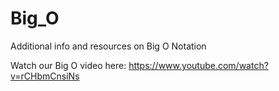 # Big_O
Additional info and resources on Big O Notation

Watch our Big O video here: https://www.youtube.com/watch?v=rCHbmCnsiNs
